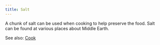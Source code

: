 ```yaml
---
title: Salt
---
```


A chunk of salt can be used when cooking to help preserve the food. Salt
can be found at various places about Middle Earth.

See also: [Cook](Cook "wikilink")